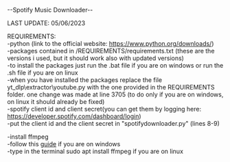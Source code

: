 --Spotify Music Downloader--  
  
LAST UPDATE: 05/06/2023  
  
REQUIREMENTS:  
-python (link to the official website: https://www.python.org/downloads/)  
-packages contained in /REQUIREMENTS/requirements.txt (these are the versions i used, but it should work also with updated versions)  
-to install the packages just run the .bat file if you are on windows or run the .sh file if you are on linux  
-when you have installed the packages replace the file yt_dlp\extractor\youtube.py with the one provided in the REQUIREMENTS folder. one change was made at line 3705 (to do only if you are on windows, on linux it should already be fixed)  
-spotify client id and client secret(you can get them by logging here: https://developer.spotify.com/dashboard/login)  
-put the client id and the client secret in "spotifydownloader.py" (lines 8-9)  
  
-install ffmpeg  
 -follow this [guide](https://www.geeksforgeeks.org/how-to-install-ffmpeg-on-windows/) if you are on windows  
 -type in the terminal sudo apt install ffmpeg if you are on linux
